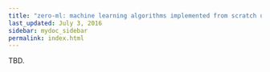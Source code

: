 ```yaml
---
title: "zero-ml: machine learning algorithms implemented from scratch using Python and NumPy"
last_updated: July 3, 2016
sidebar: mydoc_sidebar
permalink: index.html
---
```


TBD.
